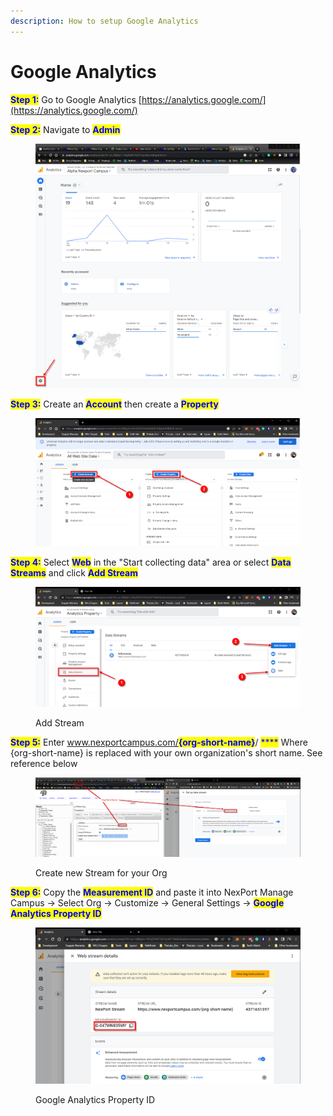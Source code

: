 ```yaml
---
description: How to setup Google Analytics
---
```


# Google Analytics

<mark style="color:blue;">**Step 1:**</mark>  Go to Google Analytics [https://analytics.google.com/](https://analytics.google.com/)

<mark style="color:blue;">**Step 2:**</mark>  Navigate to <mark style="color:blue;">**Admin**</mark>

<figure><img src="../../../../../../.gitbook/assets/image (34).png" alt=""><figcaption></figcaption></figure>

<mark style="color:blue;">**Step 3:**</mark>  Create an <mark style="color:blue;">**Account**</mark> then create a <mark style="color:blue;">**Property**</mark>

<figure><img src="../../../../../../.gitbook/assets/image (33).png" alt=""><figcaption></figcaption></figure>

<mark style="color:blue;">**Step 4:**</mark>  Select <mark style="color:blue;">**Web**</mark> in the "Start collecting data" area or select <mark style="color:blue;">**Data Streams**</mark> and click <mark style="color:blue;">**Add Stream**</mark>

<figure><img src="../../../../../../.gitbook/assets/image (30).png" alt=""><figcaption><p>Add Stream</p></figcaption></figure>



<mark style="color:blue;">**Step 5:**</mark>  Enter www.nexportcampus.com/<mark style="color:blue;">**{org-short-name}**</mark>/ <mark style="color:blue;">****</mark> Where {org-short-name} is replaced with your own organization's short name. See reference below&#x20;

<figure><img src="../../../../../../.gitbook/assets/image (29).png" alt=""><figcaption><p>Create new Stream for your Org</p></figcaption></figure>

<mark style="color:blue;">**Step 6:**</mark>  Copy the <mark style="color:blue;">**Measurement ID**</mark> and paste it into NexPort Manage Campus -> Select Org -> Customize -> General Settings -> <mark style="color:blue;">**Google Analytics Property ID**</mark>

<figure><img src="../../../../../../.gitbook/assets/image (31).png" alt=""><figcaption><p>Google Analytics Property ID</p></figcaption></figure>

